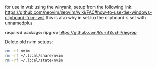 for use in wsl: using the winyank, setup from the following link:
https://github.com/neovim/neovim/wiki/FAQ#how-to-use-the-windows-clipboard-from-wsl
this is also why in set.lua the clipboard is set with unnamedplus

required package: ripgrep
https://github.com/BurntSushi/ripgrep

Delete old nvim setups:
```bash
rm -rf nvim
rm -rf ~/.local/share/nvim
rm -rf ~/.local/state/nvim
```
